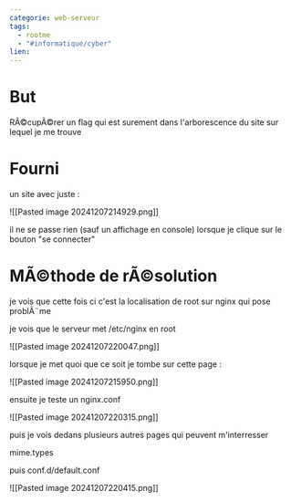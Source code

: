 ```yaml
---
categorie: web-serveur
tags:
  - rootme
  - "#informatique/cyber"
lien:
---
```

# But

RÃ©cupÃ©rer un flag qui est surement dans l'arborescence du site sur lequel je me trouve

# Fourni

un site avec juste :

![[Pasted image 20241207214929.png]]

il ne se passe rien (sauf un affichage en console) lorsque je clique sur le bouton "se connecter"


# MÃ©thode de rÃ©solution


je vois que cette fois ci c'est la localisation de root sur nginx qui pose problÃ¨me

je vois que le serveur met /etc/nginx en root

![[Pasted image 20241207220047.png]]

lorsque je met quoi que ce soit je tombe sur cette page :

![[Pasted image 20241207215950.png]]

ensuite je teste un nginx.conf

![[Pasted image 20241207220315.png]]

puis je vois dedans plusieurs autres pages qui peuvent m'interresser

mime.types

puis conf.d/default.conf

![[Pasted image 20241207220415.png]]
